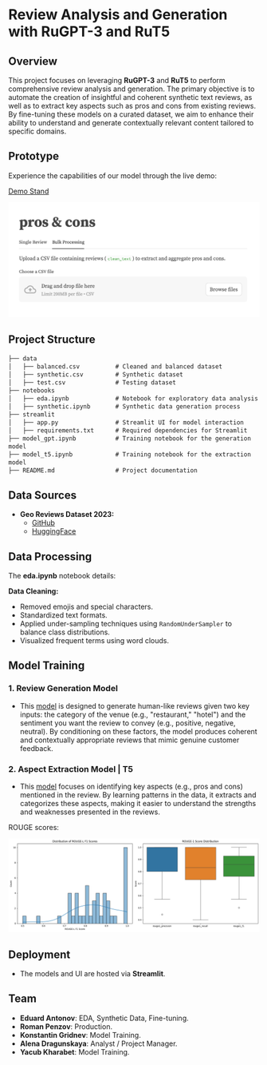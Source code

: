 # Review Analysis and Generation with RuGPT-3 and RuT5

## Overview
This project focuses on leveraging **RuGPT-3** and **RuT5** to perform comprehensive review analysis and generation. The primary objective is to automate the creation of insightful and coherent synthetic text reviews, as well as to extract key aspects such as pros and cons from existing reviews. By fine-tuning these models on a curated dataset, we aim to enhance their ability to understand and generate contextually relevant content tailored to specific domains.


## Prototype

Experience the capabilities of our model through the live demo:

[Demo Stand](http://13.228.23.187:8502)

![Demo Stand](data/demo.png)

## Project Structure

```
├── data
│   ├── balanced.csv          # Cleaned and balanced dataset
│   ├── synthetic.csv         # Synthetic dataset
│   ├── test.csv              # Testing dataset
├── notebooks
│   ├── eda.ipynb             # Notebook for exploratory data analysis
│   ├── synthetic.ipynb       # Synthetic data generation process
├── streamlit
│   ├── app.py                # Streamlit UI for model interaction
│   ├── requirements.txt      # Required dependencies for Streamlit
├── model_gpt.ipynb           # Training notebook for the generation model
├── model_t5.ipynb            # Training notebook for the extraction model
├── README.md                 # Project documentation
```

## Data Sources

- **Geo Reviews Dataset 2023:**
  - [GitHub](https://github.com/yandex/geo-reviews-dataset-2023)
  - [HuggingFace](https://huggingface.co/datasets/d0rj/geo-reviews-dataset-2023/tree/main)


## Data Processing
The **eda.ipynb** notebook details:

**Data Cleaning:**
   - Removed emojis and special characters.
   - Standardized text formats.
   - Applied under-sampling techniques using `RandomUnderSampler` to balance class distributions.
   - Visualized frequent terms using word clouds.

## Model Training

### 1. **Review Generation Model**

 - This [model](https://drive.google.com/drive/folders/13YWZ_JbP59bTEcatS8H2cg0WG7QTQb35?usp=drive_link) is designed to generate human-like reviews given two key inputs: the category of the venue (e.g., "restaurant," "hotel") and the sentiment you want the review to convey (e.g., positive, negative, neutral). By conditioning on these factors, the model produces coherent and contextually appropriate reviews that mimic genuine customer feedback. 

### 2. **Aspect Extraction Model | T5**

 - This [model](https://drive.google.com/file/d/1USDfb9qCaYulWvxBg09oc1p2ODziG-tK/view?usp=sharing) focuses on identifying key aspects (e.g., pros and cons) mentioned in the review. By learning patterns in the data, it extracts and categorizes these aspects, making it easier to understand the strengths and weaknesses presented in the reviews.

ROUGE scores:

 ![ROUGE](data/rouge.png)

## Deployment

- The models and UI are hosted via **Streamlit**.

## Team

- **Eduard Antonov**: EDA, Synthetic Data, Fine-tuning.
- **Roman Penzov**: Production.
- **Konstantin Gridnev**: Model Training.
- **Alena Dragunskaya**: Analyst / Project Manager.
- **Yacub Kharabet**: Model Training.